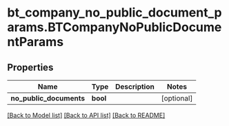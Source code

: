 # bt_company_no_public_document_params.BTCompanyNoPublicDocumentParams

## Properties
Name | Type | Description | Notes
------------ | ------------- | ------------- | -------------
**no_public_documents** | **bool** |  | [optional] 

[[Back to Model list]](../README.md#documentation-for-models) [[Back to API list]](../README.md#documentation-for-api-endpoints) [[Back to README]](../README.md)


